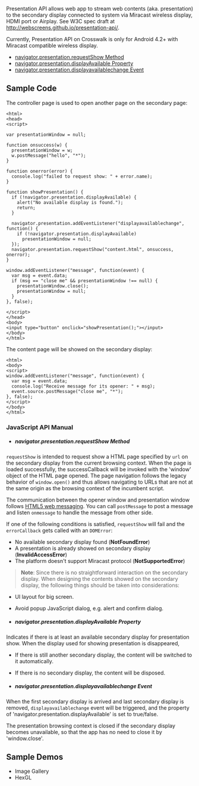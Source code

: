 Presentation API allows web app to stream web contents (aka. presentation) to the secondary display
connected to system via Miracast wireless display, HDMI port or Airplay. See
W3C spec draft at http://webscreens.github.io/presentation-api/.

Currently, Presentation API on Crosswalk is only for Android 4.2+ with Miracast
compatible wireless display.

* [navigator.presentation.requestShow Method](Presentation-api-manual#navigatorpresentationrequestshow-method)
* [navigator.presentation.displayAvailable Property](Presentation-api-manual#navigatorpresentationdisplayavailable-property)
* [navigator.presentation.displayavailablechange Event](Presentation-api-manual#navigatorpresentationdisplayavailablechange-event)

Sample Code
------------
The controller page is used to open another page on the secondary page:
```
<html>
<head>
<script>

var presentationWindow = null;

function onsuccess(w) {
  presentationWindow = w;
  w.postMessage("hello", "*");
}

function onerror(error) {
  console.log("failed to request show: " + error.name);
}

function showPresentation() {
  if (!navigator.presentation.displayAvailable) {
    alert("No available display is found.");
    return;
  }

  navigator.presentation.addEventListener("displayavailablechange", function() {
    if (!navigator.presentation.displayAvailable)
      presentationWindow = null;
  });
  navigator.presentation.requestShow("content.html", onsuccess, onerror);
}

window.addEventListener("message", function(event) {
  var msg = event.data;
  if (msg == "close me" && presentationWindow !== null) {
    presentationWindow.close();
    presentationWindow = null;
  }
}, false);

</script>
</head>
<body>
<input type="button" onclick="showPresentation();"></input>
</body>
</html>
```

The content page will be showed on the secondary display:
```
<html>
<body>
<script>
window.addEventListener("message", function(event) {
  var msg = event.data;
  console.log("Receive message for its opener: " + msg);
  event.source.postMessage("close me", "*");
}, false);
</script>
</body>
</html>
```
### JavaScript API Manual
* ##### navigator.presentation.requestShow Method

 `requestShow` is intended to request show a HTML page specified by `url` on the secondary display from the current browsing context. When the page is loaded successfully, the successCallback will be invoked with the 'window' object of the HTML page opened. The page navigation follows the legacy behavior of `window.open()` and thus allows navigating to URLs that are not at the same origin as the browsing
context of the incumbent script.

 The communication between the opener window and presentation window follows [HTML5 web messaging](http://www.w3.org/TR/webmessaging/). You can call `postMessage` to post a message and listen `onmessage` to handle the message from other side. 

 If one of the following conditions is satisfied, `requestShow` will fail and the
`errorCallback` gets called with an `DOMError`:

 * No available secondary display found (**NotFoundError**)
 * A presentation is already showed on secondary display (**InvalidAccessError**)
 * The platform doesn't support Miracast protocol (**NotSupportedError**)

> **Note**: Since there is no straightforward interaction on the secondary display. When designing the contents showed on the secondary display, the following things should be taken into considerations:
  * UI layout for big screen.
  * Avoid popup JavaScript dialog, e.g. alert and confirm dialog.

* ##### navigator.presentation.displayAvailable Property

 Indicates if there is at least an available secondary display for presentation show. When the display used for showing presentation is disappeared, 
  * If there is still another secondary display, the content will be switched to it automatically.
  * If there is no secondary display, the content will be disposed.

* ##### navigator.presentation.displayavailablechange Event

 When the first secondary display is arrived and last secondary display is removed, `displayavailablechange` event will be triggered, and the property of 'navigator.presentation.displayAvailable' is set to true/false.

 The presentation browsing context is closed if the secondary display becomes unavailable, so
that the app has no need to close it by 'window.close'.

Sample Demos
------------------
* Image Gallery
* HexGL